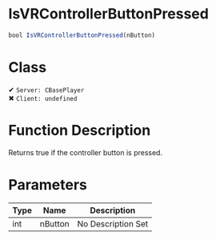 # IsVRControllerButtonPressed
```js
bool IsVRControllerButtonPressed(nButton)
```
# Class
✔ `Server: CBasePlayer`  
✖ `Client: undefined`  

# Function Description
Returns true if the controller button is pressed.
# Parameters
Type|Name|Description
--|--|--
int|nButton|No Description Set
